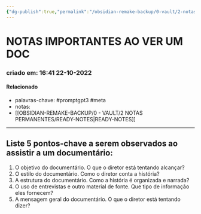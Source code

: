 ```yaml
---
{"dg-publish":true,"permalink":"/obsidian-remake-backup/0-vault/2-notas-permanentes/notas-importantes-ao-ver-um-doc/","tags":["permanente","promptgpt3","meta"],"dgHomeLink":true,"dgShowLocalGraph":true,"dgShowFileTree":true,"dgEnableSearch":true,"noteIcon":""}
---
```


# NOTAS IMPORTANTES AO VER UM DOC
### criado em: 16:41 22-10-2022

#### Relacionado
- palavras-chave: #promptgpt3 #meta 
- notas:
- [[OBSIDIAN-REMAKE-BACKUP/0 - VAULT/2 NOTAS PERMANENTES/READY-NOTES\|READY-NOTES]]
---
## Liste 5 pontos-chave a serem observados ao assistir a um documentário:

1. O objetivo do documentário. O que o diretor está tentando alcançar?
2. O estilo do documentário. Como o diretor conta a história?
3. A estrutura do documentário. Como a história é organizada e narrada?
4. O uso de entrevistas e outro material de fonte. Que tipo de informação eles fornecem?
5. A mensagem geral do documentário. O que o diretor está tentando dizer?


